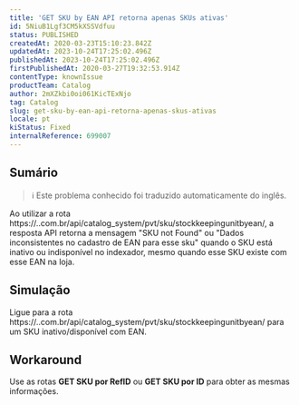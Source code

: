 ```yaml
---
title: 'GET SKU by EAN API retorna apenas SKUs ativas'
id: 5NiuB1Lgf3CM5kXSSVdfuu
status: PUBLISHED
createdAt: 2020-03-23T15:10:23.842Z
updatedAt: 2023-10-24T17:25:02.496Z
publishedAt: 2023-10-24T17:25:02.496Z
firstPublishedAt: 2020-03-27T19:32:53.914Z
contentType: knownIssue
productTeam: Catalog
author: 2mXZkbi0oi061KicTExNjo
tag: Catalog
slug: get-sku-by-ean-api-retorna-apenas-skus-ativas
locale: pt
kiStatus: Fixed
internalReference: 699007
---
```


## Sumário

>ℹ️ Este problema conhecido foi traduzido automaticamente do inglês.



Ao utilizar a rota https://..com.br/api/catalog_system/pvt/sku/stockkeepingunitbyean/, a resposta API retorna a mensagem "SKU not Found" ou "Dados inconsistentes no cadastro de EAN para esse sku" quando o SKU está inativo ou indisponível no indexador, mesmo quando esse SKU existe com esse EAN na loja.



## Simulação



Ligue para a rota https://..com.br/api/catalog_system/pvt/sku/stockkeepingunitbyean/ para um SKU inativo/disponível com EAN.



## Workaround




Use as rotas **GET SKU por RefID** ou **GET SKU por ID** para obter as mesmas informações.

